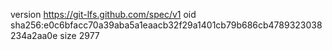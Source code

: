 version https://git-lfs.github.com/spec/v1
oid sha256:e0c6bfacc70a39aba5a1eaacb32f29a1401cb79b686cb4789323038234a2aa0e
size 2977
